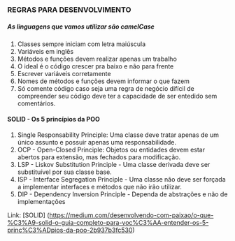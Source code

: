 ### REGRAS PARA DESENVOLVIMENTO

##### As linguagens que vamos utilizar são camelCase

1. Classes sempre iniciam com letra maiúscula 
2. Variáveis em inglês
3. Métodos e funções devem realizar apenas um trabalho
4. O ideal é o código crescer pra baixo e não para frente
5. Escrever variáveis corretamente
6. Nomes de métodos e funções devem informar o que fazem
7. Só comente código caso seja uma regra de negócio difícil de compreender seu código deve ter a capacidade de ser entedido sem comentários.

#### SOLID - Os 5 princípios da POO
1. Single Responsability Principle: Uma classe deve tratar apenas de um único assunto e possuir apenas uma responsabilidade.
2. OCP - Open-Closed Principle: Objetos ou entidades devem estar abertos para extensão, mas fechados para modificação.
3. LSP - Liskov Substitution Principle - Uma classe derivada deve ser substituível por sua classe base.
4. ISP - Interface Segregation Principle - Uma classe não deve ser forçada a implementar interfaces e métodos que não irão utilizar.
5. DIP - Dependency Inversion Principle - Dependa de abstrações e não de implementações

Link: [SOLID] (https://medium.com/desenvolvendo-com-paixao/o-que-%C3%A9-solid-o-guia-completo-para-voc%C3%AA-entender-os-5-princ%C3%ADpios-da-poo-2b937b3fc530)
